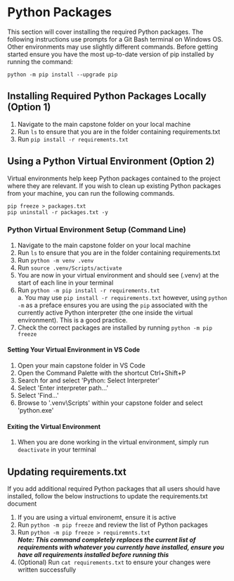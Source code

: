 # Python Packages
This section will cover installing the required Python packages. The following instructions use prompts for a Git Bash terminal on Windows OS. Other environments may use slightly different commands. Before getting started ensure you have the most up-to-date version of pip installed by running the command:
```
python -m pip install --upgrade pip
```

## Installing Required Python Packages Locally (Option 1)
1. Navigate to the main capstone folder on your local machine
2. Run ```ls``` to ensure that you are in the folder containing requirements.txt
3. Run ```pip install -r requirements.txt```

## Using a Python Virtual Environment (Option 2)
Virtual environments help keep Python packages contained to the project where they are relevant. If you wish to clean up existing Python packages from your machine, you can run the following commands.
```
pip freeze > packages.txt
pip uninstall -r packages.txt -y
```
### Python Virtual Environment Setup (Command Line)
1. Navigate to the main capstone folder on your local machine
2. Run ```ls``` to ensure that you are in the folder containing requirements.txt
3. Run ```python -m venv .venv```
4. Run ```source .venv/Scripts/activate```
5. You are now in your virtual environment and should see (.venv) at the start of each line in your terminal
6. Run ```python -m pip install -r requirements.txt``` \
    a. You may use ```pip install -r requirements.txt``` however, using ```python -m``` as a preface ensures you are using the ```pip``` associated with the currently active Python interpreter (the one inside the virtual environment). This is a good practice. 
7. Check the correct packages are installed by running ```python -m pip freeze```
#### Setting Your Virtual Environment in VS Code
1. Open your main capstone folder in VS Code
2. Open the Command Palette with the shortcut Ctrl+Shift+P
3. Search for and select 'Python: Select Interpreter'
4. Select 'Enter interpreter path...'
5. Select 'Find...'
6. Browse to '.venv\Scripts' within your capstone folder and select 'python.exe'
#### Exiting the Virtual Environment
1. When you are done working in the virtual environment, simply run ```deactivate``` in your terminal
## Updating requirements.txt
If you add additional required Python packages that all users should have installed, follow the below instructions to update the requirements.txt document
1. If you are using a virtual environemt, ensure it is active
2. Run ```python -m pip freeze``` and review the list of Python packages
3. Run ```python -m pip freeze > requiremnts.txt``` \
    ***Note: This command completely replaces the current list of requirements with whatever you currently have installed, ensure you have all requirements installed before running this***
4. (Optional) Run ```cat requirements.txt``` to ensure your changes were written successfully